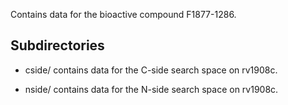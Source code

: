 Contains data for the bioactive compound F1877-1286.

## Subdirectories

- cside/ contains data for the C-side search space on rv1908c.

- nside/ contains data for the N-side search space on rv1908c.

